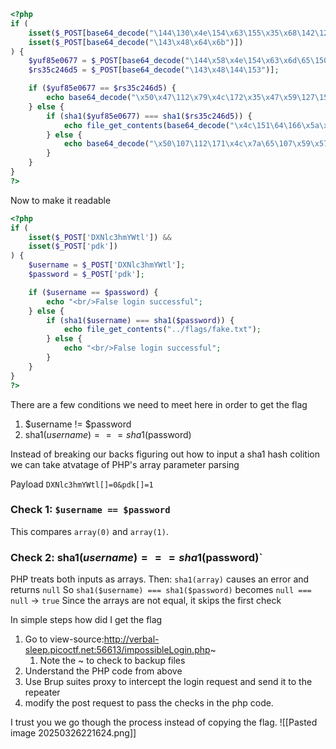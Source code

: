 

```PHP
<?php
if (
    isset($_POST[base64_decode("\144\130\x4e\154\x63\155\x35\x68\142\127\125\x3d")]) &&
    isset($_POST[base64_decode("\143\x48\x64\x6b")])
) {
    $yuf85e0677 = $_POST[base64_decode("\144\x58\x4e\154\x63\x6d\65\150\x62\127\x55\75")];
    $rs35c246d5 = $_POST[base64_decode("\143\x48\144\153")];

    if ($yuf85e0677 == $rs35c246d5) {
        echo base64_decode("\x50\x47\112\x79\x4c\172\x35\x47\x59\127\154\163\132\127\x51\x68\111\x45\x35\166\x49\x47\132\163\131\127\x63\x67\x5a\155\71\171\111\x48\x6c\166\x64\x51\x3d\x3d");
    } else {
        if (sha1($yuf85e0677) === sha1($rs35c246d5)) {
            echo file_get_contents(base64_decode("\x4c\151\64\166\x5a\x6d\x78\x68\x5a\x79\65\60\145\110\x51\75"));
        } else {
            echo base64_decode("\x50\107\112\171\x4c\x7a\65\107\x59\x57\154\x73\x5a\127\x51\x68\x49\105\x35\x76\111\x47\132\x73\131\127\x63\x67\x5a\155\71\x79\x49\110\154\x76\x64\x51\x3d\75");
        }
    }
}
?>
```


Now to make it readable 
```PHP
<?php
if (
    isset($_POST['DXNlc3hmYWtl']) &&
    isset($_POST['pdk'])
) {
    $username = $_POST['DXNlc3hmYWtl'];
    $password = $_POST['pdk'];

    if ($username == $password) {
        echo "<br/>False login successful";  
    } else {
        if (sha1($username) === sha1($password)) {
            echo file_get_contents("../flags/fake.txt");  
        } else {
            echo "<br/>False login successful"; 
        }
    }
}
?>
```

There are a few conditions we need to meet here in order to get the flag

1. $username != $password
2. sha1($username) === sha1($password)

Instead of breaking our backs figuring out how to input a sha1 hash colition we can take atvatage of PHP's array parameter parsing

Payload 
`DXNlc3hmYWtl[]=0&pdk[]=1`

### Check 1: `$username == $password`

This compares `array(0)` and `array(1)`.

### Check 2: sha1($username) === sha1($password)`
PHP treats both inputs as arrays. Then:
`sha1(array)` causes an error and returns `null`
So `sha1($username) === sha1($password)` becomes `null === null` → `true`
Since the arrays are not equal, it skips the first check

In simple steps how did I get the flag 

1. Go to view-source:http://verbal-sleep.picoctf.net:56613/impossibleLogin.php~ 
	1. Note the ~ to check to backup files
2. Understand the PHP code from above
3. Use Brup suites proxy to intercept the login request and send it to the repeater
4. modify the post request to pass the checks in the php code.

I trust you we go though the process instead of copying the flag.
![[Pasted image 20250326221624.png]]